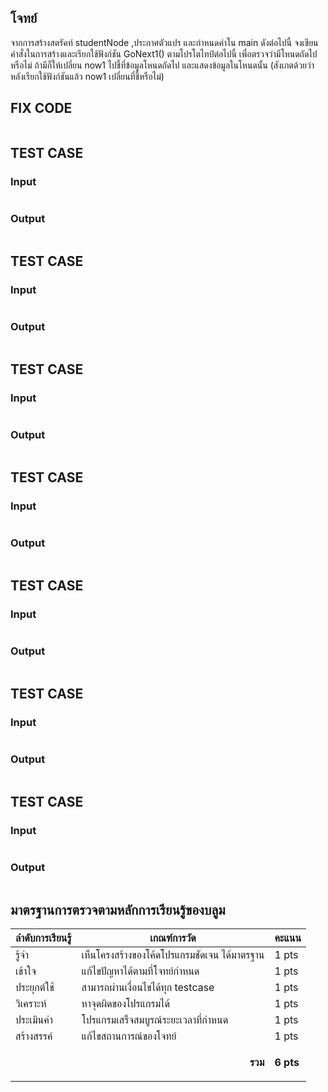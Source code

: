## โจทย์
จากการสร้างสตรัคท์ studentNode ,​ประกาศตัวแปร และกำหนดค่าใน main ดังต่อไปนี้ จงเขียนคำสั่งในการสร้างและเรียกใช้ฟังก์ชัน GoNext1() ตามโปรโตไทป์ต่อไปนี้ เพื่อตรวจว่ามีโหนดถัดไปหรือไม่ ถ้ามีก็ให้เปลี่ยน now1 ไปชี้ที่ข้อมูลโหนดถัดไป และแสดงข้อมูลในโหนดนั้น (สังเกตด้วยว่าหลังเรียกใช้ฟังก์ชันแล้ว now1 เปลี่ยนที่ชี้หรือไม่)

## FIX CODE
```c++

```

## TEST CASE
### Input
```bash

```
### Output
```bash

```

## TEST CASE
### Input
```bash

```
### Output
```bash

```

## TEST CASE
### Input
```bash

```
### Output
```bash

```
## TEST CASE
### Input
```bash

```
### Output
```bash

```
## TEST CASE
### Input
```bash

```
### Output
```bash

```
## TEST CASE
### Input
```bash

```
### Output
```bash

```
## TEST CASE
### Input
```bash

```
### Output
```bash

```

## มาตรฐานการตรวจตามหลักการเรียนรู้ของบลูม
| ลำดับการเรียนรู้ | เกณฑ์การวัด | คะแนน |
| -------- | -------- | -------- |
| รู้จำ | เห็นโครงสร้างของโค้ดโปรแกรมชัดเจน ได้มาตรฐาน | 1 pts |
| เข้าใจ | แก้ไขปัญหาได้ตามที่โจทย์กำหนด | 1 pts |
| ประยุกต์ใช้ | สามารถผ่านเงื่อนไขได้ทุก testcase | 1 pts |
| วิเคราะห์ | หาจุดผิดของโปรแกรมได้ | 1 pts |
| ประเมินค่า | โปรแกรมเสร็จสมบูรณ์ระยะเวลาที่กำหนด | 1 pts |
| สร้างสรรค์ | แก้ไขสถานการณ์ของโจทย์ | 1 pts |
||<p style='text-align: right !important;'>**รวม**</p>|**6 pts**|

